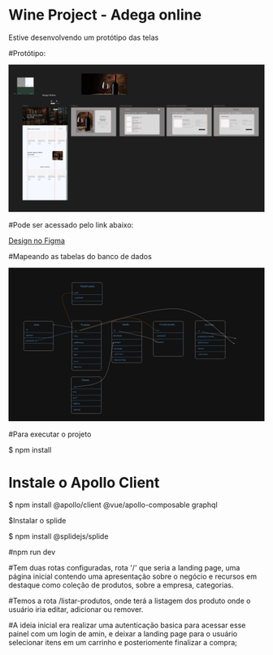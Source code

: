 
# Wine Project - Adega online

Estive desenvolvendo um protótipo das telas

#Protótipo:

![Protótipo](frontend/src/assets/images/mood.png)

#Pode ser acessado pelo link abaixo:

[Design no Figma](https://www.figma.com/design/vl2tpOvSsI6cSswJjI6vhP/Untitled?node-id=4-7&t=3nYfbWqGirNS3frq-1)


#Mapeando as tabelas do banco de dados

![Protótipo](frontend/src/assets/images/tabelas.png)


#Para executar o projeto

$ npm install

# Instale o Apollo Client 
$ npm install @apollo/client @vue/apollo-composable graphql

$Instalar o splide

$ npm install @splidejs/splide

#npm run dev


#Tem duas rotas configuradas, rota '/' que seria a landing page, uma página inicial contendo uma apresentação sobre o negócio e recursos em destaque como coleção de produtos, sobre a empresa, categorias.

#Temos a rota /listar-produtos, onde terá a listagem dos produto onde o usuário iria editar, adicionar ou remover.

#A ideia inicial era realizar uma autenticação basica para acessar esse painel com um login de amin, e deixar a landing page para o usuário selecionar itens em um carrinho e posteriomente finalizar a compra;

 
